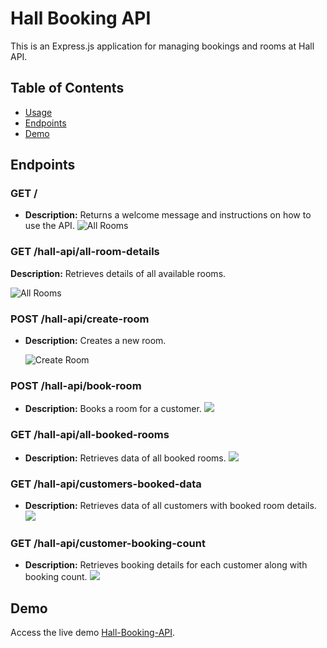 # Hall Booking API

This is an Express.js application for managing bookings and rooms at Hall API.

## Table of Contents

- [Usage](#usage)
- [Endpoints](#endpoints)
- [Demo](#demo)

## Endpoints

### GET /

- **Description:** Returns a welcome message and instructions on how to use the API.
  ![All Rooms](./postmanScreenshots/home_page.png)

### GET /hall-api/all-room-details

**Description:** Retrieves details of all available rooms.

![All Rooms](./postmanScreenshots/all_room_details.png)

### POST /hall-api/create-room

- **Description:** Creates a new room.

  ![Create Room](./postmanScreenshots/create_room.png)

### POST /hall-api/book-room

- **Description:** Books a room for a customer.
  ![](./postmanScreenshots/book_room.png)

### GET /hall-api/all-booked-rooms

- **Description:** Retrieves data of all booked rooms.
  ![](./postmanScreenshots/all_booked_rooms.png)

### GET /hall-api/customers-booked-data

- **Description:** Retrieves data of all customers with booked room details.
  ![](./postmanScreenshots/customers_booked_data.png)

### GET /hall-api/customer-booking-count

- **Description:** Retrieves booking details for each customer along with booking count.
  ![](./postmanScreenshots/customer_booking_count.png)

## Demo

Access the live demo [Hall-Booking-API](https://hall-booking-api-1b89.onrender.com/).
